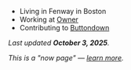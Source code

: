 - Living in Fenway in Boston
- Working at [Owner](https://owner.com)
- Contributing to [Buttondown](https://buttondown.com)

_Last updated **October 3, 2025**._

_This is a "now page" — [learn more](https://nownownow.com/about)._
